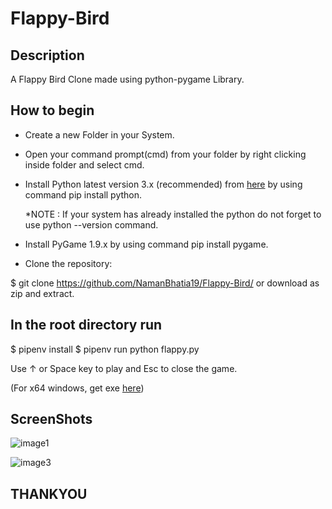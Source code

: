 # Flappy-Bird

## Description

A Flappy Bird Clone made using python-pygame Library.

## How to begin

* Create a new Folder in your System.

* Open your command prompt(cmd) from your folder by right clicking inside folder and select cmd.

* Install Python latest version 3.x (recommended) from [here](https://www.python.org/downloads/windows/) by using command pip install python.

  *NOTE : If your system has already installed the python do not forget to use python --version command.

* Install PyGame 1.9.x by using command pip install pygame.

* Clone the repository:

$ git clone https://github.com/NamanBhatia19/Flappy-Bird/
or download as zip and extract.

## In the root directory run
$ pipenv install
$ pipenv run python flappy.py

Use ↑ or Space key to play and Esc to close the game.

(For x64 windows, get exe [here](https://www.lfd.uci.edu/~gohlke/pythonlibs/#pygame))


## ScreenShots

![image1](https://user-images.githubusercontent.com/78924465/124012007-435cae00-d9fe-11eb-9c5f-96116c0b454b.png)

![image3](https://user-images.githubusercontent.com/78924465/124012609-f75e3900-d9fe-11eb-87a1-d39f2046f7dd.png)

## THANKYOU
